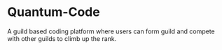 # Quantum-Code
A guild based coding platform where users can form guild and compete with other guilds to climb up the rank.

